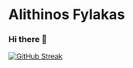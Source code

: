 # Alithinos Fylakas

<!--
My name is Carlos Veras and I'm 18 years old, nice to meet you!

I am a computer science's student at Ufma

![](https://media.giphy.com/media/B81XkL3dtnWTe/giphy.gif)

### :)
-->

### Hi there 🙏


[![GitHub Streak](https://streak-stats.demolab.com?user=alithinos-fylakas&theme=modern-lilac2&border_radius=5)](https://git.io/streak-stats)
